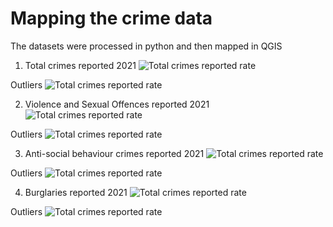 # Mapping the crime data
The datasets were processed in python and then mapped in QGIS

1. Total crimes reported 2021
![Total crimes reported rate](https://github.com/ACV1904/Housing-conditions-and-crime/blob/main/Police_MSOA_files/maps/total-rate.png)

Outliers
![Total crimes reported rate](https://github.com/ACV1904/Housing-conditions-and-crime/blob/main/Police_MSOA_files/maps/total-log-outliers.png)

2. Violence and Sexual Offences reported 2021
![Total crimes reported rate](https://github.com/ACV1904/Housing-conditions-and-crime/blob/main/Police_MSOA_files/maps/VSO-rate.png)

Outliers
![Total crimes reported rate](https://github.com/ACV1904/Housing-conditions-and-crime/blob/main/Police_MSOA_files/maps/VSO-log-outliers.png)

3. Anti-social behaviour crimes reported 2021
![Total crimes reported rate](https://github.com/ACV1904/Housing-conditions-and-crime/blob/main/Police_MSOA_files/maps/ASB-rate.png)

Outliers
![Total crimes reported rate](https://github.com/ACV1904/Housing-conditions-and-crime/blob/main/Police_MSOA_files/maps/ASB-log-outliers.png)

4. Burglaries reported 2021
![Total crimes reported rate](https://github.com/ACV1904/Housing-conditions-and-crime/blob/main/Police_MSOA_files/maps/Bur-rate.png)

Outliers
![Total crimes reported rate](https://github.com/ACV1904/Housing-conditions-and-crime/blob/main/Police_MSOA_files/maps/bur-log-outliers.png)
